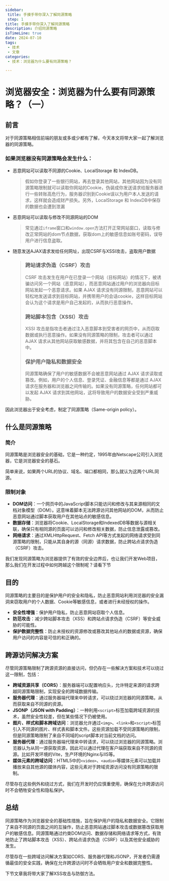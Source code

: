 ```yaml
---
sidebar:
 title: 手摸手带你深入了解同源策略
 step: 1
title: 手摸手带你深入了解同源策略
description: 介绍同源策略
isTimeLine: true
date: 2024-07-10
tags:
 - 技术
 - 文章
categories:
 - 技术：浏览器为什么要有同源策略？

---
```


# 浏览器安全：浏览器为什么要有同源策略？（一）

## 前言

对于同源策略相信前端的朋友或多或少都有了解，今天本文将带大家一起了解浏览器的同源策略。

### 如果浏览器没有同源策略会发生什么：

* 恶意网站可以读取不同源的Cookie、LocalStorage 和 IndexDB。

  > 假如你登录了一些银行网站，再去登录其他网站，其他网站因为没有同源策略限制就可以读取你网站的Cookie，伪装成你发送请求给服务器进行一些转账高危行为，服务器识别到Cookie误以为用户本人发送的请求，这样就会造成财产损失。另外，LocalStorage 和 IndexDB中保存的数据也会遭到泄漏

* 恶意网站可以读取与修改不同源网站的DOM

  > 常见通过`iframe`窗口和`window.open`方法打开正常网站窗口，读取与修改正常网站的dom节点数据，获取dom上的敏感信息如账号密码，误导用户进行信息盗取。

* 随意发送AJAX请求发给任何网址，出现CSRF与XSSI攻击，盗取用户数据

  > ### 跨站请求伪造（CSRF）攻击
  >
  > CSRF 攻击发生在用户在已登录一个网站（目标网站）的情况下，被诱骗访问另一个网站（恶意网站），而恶意网站通过用户的浏览器向目标网站发起一个恶意请求。如果 AJAX 请求没有同源限制，恶意网站可以轻松地发送请求到目标网站，并携带用户的会话cookie，这样目标网站会认为这个请求是用户自己发起的，从而执行恶意操作。
  >
  > ### 跨站脚本包含（XSSI）攻击
  >
  > XSSI 攻击是指攻击者通过注入恶意脚本到受害者的网页中，从而窃取数据或执行恶意操作。如果没有同源策略的限制，攻击者可以通过 AJAX 请求从其他网站获取敏感数据，并将其包含在自己的恶意脚本中。
  >
  > ### 保护用户隐私和数据安全
  >
  > 同源策略确保了用户的敏感数据不会被恶意网站通过 AJAX 请求读取或篡改。例如，用户的个人信息、登录凭证、金融信息等都是通过 AJAX 请求在服务器和浏览器之间传输的。如果没有同源策略，任何网站都可以发起 AJAX 请求到其他网站，这将导致用户的数据安全受到严重威胁。

因此浏览器出于安全考虑，制定了同源策略（Same-origin policy）。

## 什么是同源策略

### 简介

同源策略是浏览器安全的基础，它是一种约定，1995年由Netscape公司引入浏览器，它是浏览器安全的基石。

简单来说，如果两个URL的协议、域名、端口都相同，那么就认为这两个URL同源。

### 限制对象

* **DOM访问**：一个网页中的JavaScript脚本只能访问和修改与其来源相同的文档对象模型（DOM）。这意味着脚本无法跨源访问其他网站的DOM，从而防止恶意网站通过脚本获取用户在其他站点的敏感信息。
* **数据存储**：浏览器将Cookie、LocalStorage和IndexedDB等数据与源相关联，确保只有相同源的页面可以访问和修改相关数据，防止信息泄露或篡改。
* **网络请求**：通过XMLHttpRequest、Fetch API等方式发起的网络请求受到同源策略的限制，只能从其自身的源（同源）请求数据，防止跨站点请求伪造（CSRF）攻击。

我们发现同源策略为浏览器提供了有效的安全边界后，也让我们开发Web项目，那么我们在开发过程中如何跨越这个限制呢？请看下节

## 目的

同源策略的主要目的是保护用户的安全和隐私，防止恶意网站利用浏览器的安全漏洞来窃取用户的个人数据、Cookie等敏感信息，或者进行未经授权的操作。

* **安全性增强**：保护用户隐私，防止恶意网站窃取个人信息。
* **防范攻击**：减少跨站脚本攻击（XSS）和跨站点请求伪造（CSRF）等安全威胁的可能性。
* **保护数据完整性**：防止未授权的资源修改或篡改其他站点的数据或资源，确保用户访问的内容是可信的和正确的。

## 跨源访问解决方案

尽管同源策略限制了跨源资源的直接访问，但仍存在一些解决方案和技术可以绕过这一限制，包括：

- **跨域资源共享（CORS）**：服务器端可以配置响应头，允许特定来源的请求跨越同源策略限制，实现安全的跨域数据传输。
- **服务器代理**：通过服务器端代理来中转请求，可以绕过浏览器的同源策略，从而获取来自不同源的资源。
- **JSONP（JSON with Padding）**：一种利用`<script>`标签加载跨域资源的技术，虽然安全性较差，但在某些情况下仍被使用。
- **图片、样式和脚本跨域访问**：浏览器允许通过`<img>`、`<link>`和`<script>`标签引入不同源的图片、样式表和脚本文件。这些资源加载不受同源策略的限制，但是同源策略限制了来自不同域的script脚本对当前文档的访问。
- **服务器代理**：通过服务器端代理来中转请求，可以绕过浏览器的同源策略。浏览器认为从同一源获取资源，因此可以通过代理在客户端获取来自不同源的资源。比如开发环境的Vite，生产环境的Nginx与IIS等。
- **媒体元素的跨域访问**：HTML5中的`<video>`、`<audio>`等媒体元素可以加载并播放来自其他源的媒体内容，这些元素对于跨域资源访问没有同源策略的限制。

尽管存在这些例外和绕过方式，我们在开发时仍应慎重使用，确保在允许跨源访问时不会牺牲安全性和隐私保护。



## 总结

同源策略作为浏览器安全的基础性措施，旨在保护用户的隐私和数据安全。它限制了来自不同源的页面之间的互操作，防止恶意网站通过脚本攻击或数据篡改获取用户的敏感信息。同源策略通过约束DOM访问、数据存储和网络请求等方式，有效地防止了跨站脚本攻击（XSS）、跨站点请求伪造（CSRF）以及其他安全威胁的发生。

尽管存在一些跨域访问解决方案如CORS、服务器代理和JSONP，开发者仍需遵循最佳的安全实践，确保在允许跨源访问时不会牺牲用户安全和数据完整性。

下节文章我将带大家了解XSS攻击与防御方法。

